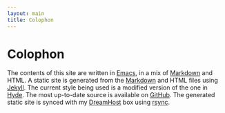 ```yaml
---
layout: main
title: Colophon
---
```


# Colophon

The contents of this site are written in [Emacs][emacs], in a mix of
[Markdown][markdown] and HTML. A static site is generated from the
[Markdown][markdown] and HTML files using [Jekyll][jekyll]. The current style
being used is a modified version of the one in [Hyde][hyde]. The most up-to-date
source is available on [GitHub][github]. The generated static site is synced
with my [DreamHost][dreamhost] box using [rsync][rsync].

[emacs]: http://www.gnu.org/software/emacs/
[dreamhost]: http://www.dreamhost.com/
[jekyll]: http://jekyllrb.com/
[hyde]: http://hyde.getpoole.com/
[markdown]: http://daringfireball.net/projects/markdown/
[rsync]: http://rsync.samba.org/
[github]: http://github.com/jcazevedo/jcazevedo.net

